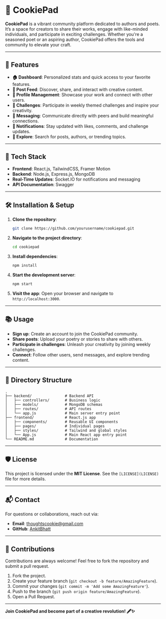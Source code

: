 # 🍪 CookiePad

**CookiePad** is a vibrant community platform dedicated to authors and poets. It’s a space for creators to share their works, engage with like-minded individuals, and participate in exciting challenges. Whether you're a seasoned poet or an aspiring author, CookiePad offers the tools and community to elevate your craft.

---

## 🌟 Features

- **🏠 Dashboard**: Personalized stats and quick access to your favorite features.
- **📜 Post Feed**: Discover, share, and interact with creative content.
- **👤 Profile Management**: Showcase your work and connect with other users.
- **🎯 Challenges**: Participate in weekly themed challenges and inspire your creativity.
- **💬 Messaging**: Communicate directly with peers and build meaningful connections.
- **🔔 Notifications**: Stay updated with likes, comments, and challenge updates.
- **🔎 Explore**: Search for posts, authors, or trending topics.

---

## 🚀 Tech Stack

- **Frontend**: React.js, TailwindCSS, Framer Motion
- **Backend**: Node.js, Express.js, MongoDB
- **Real-Time Updates**: Socket.IO for notifications and messaging
- **API Documentation**: Swagger

---

## 🛠️ Installation & Setup

1. **Clone the repository**:
   ```bash
   git clone https://github.com/yourusername/cookiepad.git
   ```

2. **Navigate to the project directory**:
   ```bash
   cd cookiepad
   ```

3. **Install dependencies**:
   ```bash
   npm install
   ```

4. **Start the development server**:
   ```bash
   npm start
   ```

5. **Visit the app**: Open your browser and navigate to `http://localhost:3000`.

---

## 📚 Usage

- **Sign up**: Create an account to join the CookiePad community.
- **Share posts**: Upload your poetry or stories to share with others.
- **Participate in challenges**: Unleash your creativity by joining weekly challenges.
- **Connect**: Follow other users, send messages, and explore trending content.

---

## 📂 Directory Structure

```plaintext
.
├── backend/               # Backend API
│   ├── controllers/       # Business logic
│   ├── models/            # MongoDB schemas
│   ├── routes/            # API routes
│   └── app.js             # Main server entry point
├── frontend/              # React.js app
│   ├── components/        # Reusable UI components
│   ├── pages/             # Individual pages
│   ├── styles/            # Tailwind and global styles
│   └── App.js             # Main React app entry point
└── README.md              # Documentation
```

---

## 🛡️ License

This project is licensed under the **MIT License**. See the `[LICENSE](LICENSE)` file for more details.

---

## 📬 Contact

For questions or collaborations, reach out via:

- **Email**: thoughtscookie@gmail.com
- **GitHub**: [AnkitBhatt](https://github.com/ankitbh4tt)

---

## 🎉 Contributions

Contributions are always welcome! Feel free to fork the repository and submit a pull request.

1. Fork the project.
2. Create your feature branch (`git checkout -b feature/AmazingFeature`).
3. Commit your changes (`git commit -m 'Add some AmazingFeature'`).
4. Push to the branch (`git push origin feature/AmazingFeature`).
5. Open a Pull Request.

---

**Join CookiePad and become part of a creative revolution! 🖋️✨**
